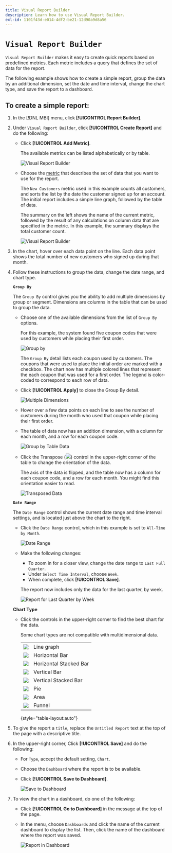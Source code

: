 ```yaml
---
title: Visual Report Builder
description: Learn how to use Visual Report Builder.
exl-id: 1101f43d-e014-4df2-be21-12d90a9d8a56
---
```

# `Visual Report Builder`

`Visual Report Builder` makes it easy to create quick reports based on predefined metrics. Each metric includes a query that defines the set of data for the report.

The following example shows how to create a simple report, group the data by an additional dimension, set the date and time interval, change the chart type, and save the report to a dashboard.

## To create a simple report:

1. In the [!DNL MBI] menu, click **[!UICONTROL Report Builder]**.

1. Under `Visual Report Builder`, click **[!UICONTROL Create Report]** and do the following:

    * Click **[!UICONTROL Add Metric]**.

        The available metrics can be listed alphabetically or by table.

        ![Visual Report Builder](../../assets/magento-bi-visual-report-builder-add-metric.png)

    * Choose the [metric](../../data-user/reports/ess-manage-data-metrics.md) that describes the set of data that you want to use for the report.

        The `New Customers` metric used in this example counts all customers, and sorts the list by the date the customer signed up for an account. The initial report includes a simple line graph, followed by the table of data.

        The summary on the left shows the name of the current metric, followed by the result of any calculations on column data that are specified in the metric. In this example, the summary displays the total customer count.

        ![Visual Report Builder](../../assets/magento-bi-report-builder-untitled.png)

1. In the chart, hover over each data point on the line. Each data point shows the total number of new customers who signed up during that month.

1. Follow these instructions to group the data, change the date range, and chart type.

    **`Group By`**

    The `Group By` control gives you the ability to add multiple dimensions by group or segment. Dimensions are columns in the table that can be used to group the data.

    * Choose one of the available dimensions from the list of `Group By` options.

        For this example, the system found five coupon codes that were used by customers while placing their first order.

        ![Group by](../../assets/magento-bi-report-builder-group-by-dimensions.png)

        The `Group By` detail lists each coupon used by customers. The coupons that were used to place the initial order are marked with a checkbox. The chart now has multiple colored lines that represent the each coupon that was used for a first order. The legend is color-coded to correspond to each row of data.

    * Click **[!UICONTROL Apply]** to close the Group By detail.

        ![Multiple Dimensions](../../assets/magento-bi-report-builder-group-by-dimension-detail.png)

    * Hover over a few data points on each line to see the number of customers during the month who used that coupon while placing their first order.

    * The table of data now has an addition dimension, with a column for each month, and a row for each coupon code.

        ![Group by Table Data](../../assets/magento-bi-report-builder-group-by-table-data.png)

    * Click the Transpose (![](../../assets/magento-bi-btn-transpose.png)) control in the upper-right corner of the table to change the orientation of the data.

        The axis of the data is flipped, and the table now has a column for each coupon code, and a row for each month. You might find this orientation easier to read.

        ![Transposed Data](../../assets/magento-bi-report-builder-group-by-table-data-transposed.png)

    **`Date Range`**

    The `Date Range` control shows the current date range and time interval settings, and is located just above the chart to the right.

    * Click the `Date Range` control, which in this example is set to `All-Time by Month`.

        ![Date Range](../../assets/magento-bi-report-builder-date-range.png)

    * Make the following changes:

        * To zoom in for a closer view, change the date range to `Last Full Quarter`.
        * Under `Select Time Interval`, choose `Week`.
        * When complete, click **[!UICONTROL Save]**.

        The report now includes only the data for the last quarter, by week.

        ![Report for Last Quarter by Week](../../assets/magento-bi-report-builder-date-range-quarter-by-week-chart.png)

    **Chart Type**

    * Click the controls in the upper-right corner to find the best chart for the data.

      Some chart types are not compatible with multidimensional data.

      | | |
      |-----|-----|
      | ![](../../assets/magento-bi-btn-chart-line.png) | Line graph |
      | ![](../../assets/magento-bi-btn-chart-horz-bar.png) | Horizontal Bar |
      | ![](../../assets/magento-bi-btn-chart-horz-stacked-bar.png) | Horizontal Stacked Bar |
      | ![](../../assets/magento-bi-btn-chart-vert-bar.png) | Vertical Bar|
      | ![](../../assets/magento-bi-btn-chart-vert-stacked-bar.png) | Vertical Stacked Bar|
      | ![](../../assets/magento-bi-btn-chart-pie.png) | Pie|
      | ![](../../assets/magento-bi-btn-chart-area.png) | Area|
      | ![](../../assets/magento-bi-btn-chart-funnel.png) | Funnel|

      {style="table-layout:auto"}

1. To give the report a `title`, replace the `Untitled Report` text at the top of the page with a descriptive title.

1. In the upper-right corner, Click **[!UICONTROL Save]** and do the following:

    * For `Type`, accept the default setting, `Chart`.

    * Choose the `Dashboard` where the report is to be available.

    * Click **[!UICONTROL Save to Dashboard]**.

        ![Save to Dashboard](../../assets/magento-bi-report-builder-save-to-dashboard.png)

1. To view the chart in a dashboard, do one of the following:

    * Click **[!UICONTROL Go to Dashboard]** in the message at the top of the page.

    * In the menu, choose `Dashboards` and click the name of the current dashboard to display the list. Then, click the name of the dashboard where the report was saved.

        ![Report in Dashboard](../../assets/magento-bi-report-builder-my-dashboard.png)
